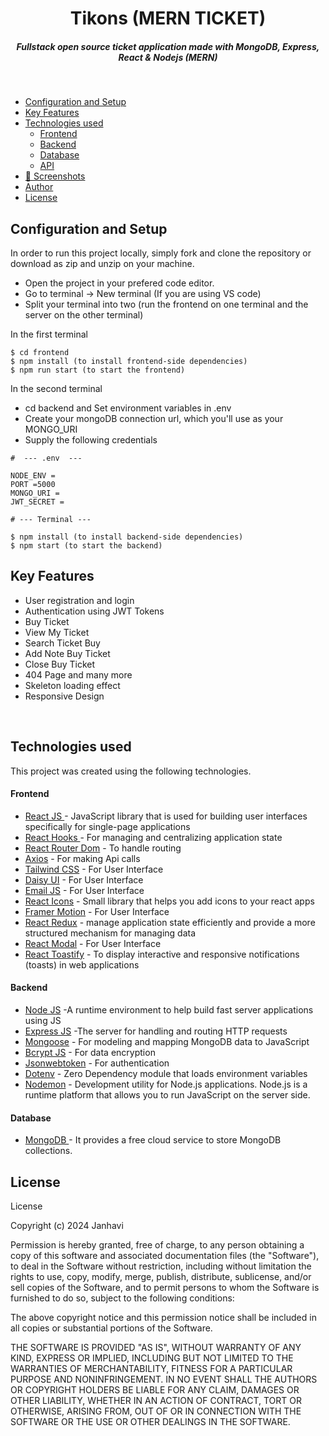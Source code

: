 <H1 align ="center" >Tikons (MERN TICKET)  </h1>
<h5  align ="center"> 
Fullstack open source ticket application made with MongoDB, Express, React & Nodejs (MERN) </h5>
<br/>

  * [Configuration and Setup](#configuration-and-setup)
  * [Key Features](#key-features)
  * [Technologies used](#technologies-used)
      - [Frontend](#frontend)
      - [Backend](#backend)
      - [Database](#database)
      - [API](#api)
  * [📸 Screenshots](#screenshots)
  * [Author](#author)
  * [License](#license)

## Configuration and Setup

In order to run this project locally, simply fork and clone the repository or download as zip and unzip on your machine.

- Open the project in your prefered code editor.
- Go to terminal -> New terminal (If you are using VS code)
- Split your terminal into two (run the frontend on one terminal and the server on the other terminal)

In the first terminal

```
$ cd frontend
$ npm install (to install frontend-side dependencies)
$ npm run start (to start the frontend)

```

In the second terminal

- cd backend and Set environment variables in .env
- Create your mongoDB connection url, which you'll use as your MONGO_URI
- Supply the following credentials

```
#  --- .env  ---

NODE_ENV =
PORT =5000
MONGO_URI =
JWT_SECRET =

```

```
# --- Terminal ---

$ npm install (to install backend-side dependencies)
$ npm start (to start the backend)

```

##  Key Features

- User registration and login
- Authentication using JWT Tokens
- Buy Ticket
- View My Ticket
- Search Ticket Buy
- Add Note Buy Ticket
- Close Buy Ticket
- 404 Page and many more
- Skeleton loading effect
- Responsive Design

<br/>

##  Technologies used

This project was created using the following technologies.

####  Frontend 

- [React JS ](https://www.npmjs.com/package/react) - JavaScript library that is used for building user interfaces specifically for single-page applications
- [React Hooks  ](https://reactjs.org/docs/hooks-intro.html) - For managing and centralizing application state
- [React Router Dom](https://www.npmjs.com/package/react-router-dom) - To handle routing
- [Axios](https://www.npmjs.com/package/axios) - For making Api calls
- [Tailwind CSS](https://tailwindcss.com/) - For User Interface
- [Daisy UI](https://daisyui.com/docs/changelog/) - For User Interface
- [Email JS](https://www.emailjs.com/) - For User Interface
- [React Icons](https://react-icons.github.io/react-icons/) - Small library that helps you add icons  to your react apps
- [Framer Motion](https://www.framer.com/motion/) - For User Interface
- [React Redux](https://react-redux.js.org/) - manage application state efficiently and provide a more structured mechanism for managing data
- [React Modal](https://www.npmjs.com/package/react-modal) - For User Interface
- [React Toastify](https://www.npmjs.com/package/react-toastify) - To display interactive and responsive notifications (toasts) in web applications

####  Backend 

- [Node JS](https://nodejs.org/en/) -A runtime environment to help build fast server applications using JS
- [Express JS](https://www.npmjs.com/package/express) -The server for handling and routing HTTP requests
- [Mongoose](https://mongoosejs.com/) - For modeling and mapping MongoDB data to JavaScript
- [Bcrypt JS](https://www.npmjs.com/package/bcryptjs) - For data encryption
- [Jsonwebtoken](https://www.npmjs.com/package/jsonwebtoken) - For authentication
- [Dotenv](https://www.npmjs.com/package/dotenv) - Zero Dependency module that loads environment variables
- [Nodemon](https://nodemon.io/) - Development utility for Node.js applications. Node.js is a runtime platform that allows you to run JavaScript on the server side.

####  Database 

 - [MongoDB ](https://www.mongodb.com/) - It provides a free cloud service to store MongoDB collections.
 

## License

License

Copyright (c) 2024 Janhavi

Permission is hereby granted, free of charge, to any person obtaining a copy
of this software and associated documentation files (the "Software"), to deal
in the Software without restriction, including without limitation the rights
to use, copy, modify, merge, publish, distribute, sublicense, and/or sell
copies of the Software, and to permit persons to whom the Software is
furnished to do so, subject to the following conditions:

The above copyright notice and this permission notice shall be included in all
copies or substantial portions of the Software.

THE SOFTWARE IS PROVIDED "AS IS", WITHOUT WARRANTY OF ANY KIND, EXPRESS OR
IMPLIED, INCLUDING BUT NOT LIMITED TO THE WARRANTIES OF MERCHANTABILITY,
FITNESS FOR A PARTICULAR PURPOSE AND NONINFRINGEMENT. IN NO EVENT SHALL THE
AUTHORS OR COPYRIGHT HOLDERS BE LIABLE FOR ANY CLAIM, DAMAGES OR OTHER
LIABILITY, WHETHER IN AN ACTION OF CONTRACT, TORT OR OTHERWISE, ARISING FROM,
OUT OF OR IN CONNECTION WITH THE SOFTWARE OR THE USE OR OTHER DEALINGS IN THE
SOFTWARE.
